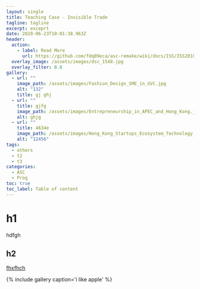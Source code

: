 ```yaml
---
layout: single
title: Teaching Case - Invisible Trade
tagline: tagline
excerpt: exceprt
date: 2020-06-23T10:01:38.963Z
header:
  action:
    - label: Read More
      url: https://github.com/fdq09eca/asc-remake/wiki/docs/ISS/ISS2018_report.pdf
  overlay_image: /assets/images/dsc_1548.jpg
  overlay_filter: 0.8
gallery:
  - url: ""
    image_path: /assets/images/Fashion_Design_SME_in_GVC.jpg
    alt: "132"
    title: gj ghj
  - url: ""
    title: gjfg
    image_path: /assets/images/Entrepreneurship_in_APEC_and_Hong_Kong.jpg
    alt: ghjg
  - url: ""
    title: 4634e
    image_path: /assets/images/Hong_Kong_Startups_Ecosystem_Technology_and_GBA_Interactions.jpg
    alt: "12456"
tags:
  - others
  - t2
  - t3
categories:
  - ASC
  - Prog
toc: true
toc_label: Table of content
---
```

# h1

hdfgh

## h2

[fhxfhch](www.google.com)

{% include gallery caption='i like apple' %}